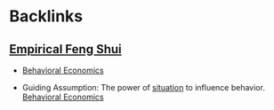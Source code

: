 
# Backlinks
## [Empirical Feng Shui](<Empirical Feng Shui.md>)
- [Behavioral Economics](<Behavioral Economics.md>)

- Guiding Assumption: The power of [situation](<situation.md>) to influence behavior. [Behavioral Economics](<Behavioral Economics.md>)

